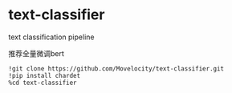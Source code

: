 # text-classifier
text classification pipeline

推荐全量微调bert

```shell
!git clone https://github.com/Movelocity/text-classifier.git
!pip install chardet
%cd text-classifier
```

